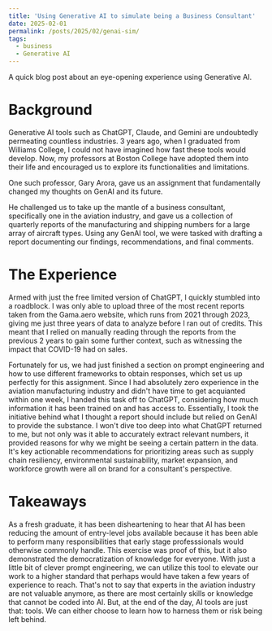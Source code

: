 ```yaml
---
title: 'Using Generative AI to simulate being a Business Consultant'
date: 2025-02-01
permalink: /posts/2025/02/genai-sim/
tags:
  - business
  - Generative AI
---
```


A quick blog post about an eye-opening experience using Generative AI.

Background
======

Generative AI tools such as ChatGPT, Claude, and Gemini are undoubtedly permeating countless industries. 3 years ago, when I graduated from Williams College, I could not have imagined how fast these tools would develop. Now, my professors at Boston College have adopted them into their life and encouraged us to explore its functionalities and limitations.

One such professor, Gary Arora, gave us an assignment that fundamentally changed my thoughts on GenAI and its future. 

He challenged us to take up the mantle of a business consultant, specifically one in the aviation industry, and gave us a collection of quarterly reports of the manufacturing and shipping numbers for a large array of aircraft types. Using any GenAI tool, we were tasked with drafting a report documenting our findings, recommendations, and final comments.

The Experience
======

Armed with just the free limited version of ChatGPT, I quickly stumbled into a roadblock. I was only able to upload three of the most recent reports taken from the Gama.aero website, which runs from 2021 through 2023, giving me just three years of data to analyze before I ran out of credits. This meant that I relied on manually reading through the reports from the previous 2 years to gain some further context, such as witnessing the impact that COVID-19 had on sales. 

Fortunately for us, we had just finished a section on prompt engineering and how to use different frameworks to obtain responses, which set us up perfectly for this assignment. Since I had absolutely zero experience in the aviation manufacturing industry and didn't have time to get acquianted within one week, I handed this task off to ChatGPT, considering how much information it has been trained on and has access to. Essentially, I took the initiative behind what I thought a report should include but relied on GenAI to provide the substance. I won't dive too deep into what ChatGPT returned to me, but not only was it able to accurately extract relevant numbers, it provided reasons for why we might be seeing a certain pattern in the data. It's key actionable recommendations for prioritizing areas such as supply chain resiliency, environmental sustainability, market expansion, and workforce growth were all on brand for a consultant's perspective.

Takeaways
======

As a fresh graduate, it has been disheartening to hear that AI has been reducing the amount of entry-level jobs available because it has been able to perform many responsibilities that early stage professsionals would otherwise commonly handle. This exercise was proof of this, but it also demonstrated the democratization of knowledge for everyone. With just a little bit of clever prompt engineering, we can utilize this tool to elevate our work to a higher standard that perhaps would have taken a few years of experience to reach. That's not to say that experts in the aviation industry are not valuable anymore, as there are most certainly skills or knowledge that cannot be coded into AI. But, at the end of the day, AI tools are just that: tools. We can either choose to learn how to harness them or risk being left behind. 



 